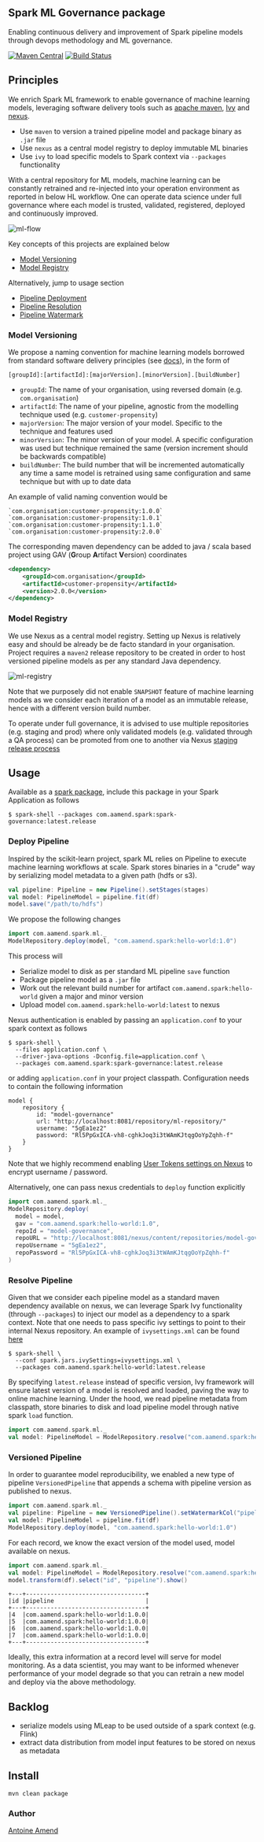 ## Spark ML Governance package

Enabling continuous delivery and improvement of Spark pipeline models through devops methodology and ML governance.

[![Maven Central](https://maven-badges.herokuapp.com/maven-central/com.aamend.spark/spark-governance/badge.svg)](https://maven-badges.herokuapp.com/maven-central/com.aamend.spark/spark-governance)
[![Build Status](https://travis-ci.org/aamend/spark-governance.svg?branch=master)](https://travis-ci.org/aamend/spark-governance)

## Principles

We enrich Spark ML framework to enable governance of machine learning models,
leveraging software delivery tools such as [apache maven](https://maven.apache.org/), [Ivy](http://ant.apache.org/ivy/) and [nexus](https://www.sonatype.com/product-nexus-repository). 

- Use `maven` to version a trained pipeline model and package binary as `.jar` file
- Use `nexus` as a central model registry to deploy immutable ML binaries
- Use `ivy` to load specific models to Spark context via `--packages` functionality

With a central repository for ML models, machine learning can be constantly retrained and re-injected
into your operation environment as reported in below HL workflow. 
One can operate data science under full governance where each
model is trusted, validated, registered, deployed and continuously improved.

![ml-flow](images/ml-flow.png)

Key concepts of this projects are explained below
- [Model Versioning](#model-versioning)
- [Model Registry](#model-registry)

Alternatively, jump to usage section
- [Pipeline Deployment](#deploy-pipeline)
- [Pipeline Resolution](#resolve-pipeline)
- [Pipeline Watermark](#versioned-pipeline)

### Model Versioning

We propose a naming convention for machine learning models borrowed from standard 
software delivery principles (see [docs](https://docs.oracle.com/middleware/1212/core/MAVEN/maven_version.htm)), in the form of

```
[groupId]:[artifactId]:[majorVersion].[minorVersion].[buildNumber]
```

- `groupId`: The name of your organisation, using reversed domain (e.g. `com.organisation`)
- `artifactId`: The name of your pipeline, agnostic from the modelling technique used (e.g. `customer-propensity`)
- `majorVersion`: The major version of your model. Specific to the technique and features used
- `minorVersion`: The minor version of your model. A specific configuration was used but technique remained the same (version increment should be backwards compatible)
- `buildNumber`: The build number that will be incremented automatically any time a same model is retrained using same configuration and same technique but with up to date data

An example of valid naming convention would be

    `com.organisation:customer-propensity:1.0.0`
    `com.organisation:customer-propensity:1.0.1`
    `com.organisation:customer-propensity:1.1.0`
    `com.organisation:customer-propensity:2.0.0`

The corresponding maven dependency can be added to java / scala based project using GAV (**G**roup **A**rtifact **V**ersion) coordinates

```xml
<dependency>
    <groupId>com.organisation</groupId>
    <artifactId>customer-propensity</artifactId>
    <version>2.0.0</version>
</dependency>
```

### Model Registry

We use Nexus as a central model registry.
Setting up Nexus is relatively easy and should be already be de facto standard in your organisation. 
Project requires a `maven2` release repository to be created in order to host versioned pipeline models as per any standard Java dependency.

![ml-registry](images/model_repository.png)

Note that we purposely did not enable `SNAPSHOT` feature of machine learning models as we consider each iteration 
of a model as an immutable release, hence with a different version build number.
 
To operate under full governance, it is advised to use multiple repositories (e.g. staging and prod) where only validated
models (e.g. validated through a QA process) can be promoted from one to another via Nexus [staging release process](https://help.sonatype.com/repomanager2/staging-releases)

## Usage

Available as a [spark package](https://spark-packages.org/package/aamend/spark-governance), include this package in your Spark Application as follows

```shell script
$ spark-shell --packages com.aamend.spark:spark-governance:latest.release
```

### Deploy Pipeline

Inspired by the scikit-learn project, spark ML relies on Pipeline to execute machine learning workflows at scale.
Spark stores binaries in a "crude" way by serializing model metadata to a given path (hdfs or s3).

```scala
val pipeline: Pipeline = new Pipeline().setStages(stages)
val model: PipelineModel = pipeline.fit(df)
model.save("/path/to/hdfs")
```

We propose the following changes

```scala
import com.aamend.spark.ml._
ModelRepository.deploy(model, "com.aamend.spark:hello-world:1.0")
```

This process will
 
- Serialize model to disk as per standard ML pipeline `save` function
- Package pipeline model as a `.jar` file 
- Work out the relevant build number for artifact `com.aamend.spark:hello-world` given a major and minor version
- Upload model `com.aamend.spark:hello-world:latest` to nexus

Nexus authentication is enabled by passing an `application.conf` to your spark context as follows

```shell script
$ spark-shell \
  --files application.conf \
  --driver-java-options -Dconfig.file=application.conf \
  --packages com.aamend.spark:spark-governance:latest.release
```

or adding `application.conf` in your project classpath. Configuration needs to contain the following information

```shell script
model {
    repository {
        id: "model-governance"
        url: "http://localhost:8081/repository/ml-repository/"
        username: "5gEa1ez2"
        password: "Rl5PpGxICA-vh8-cghkJoq3i3tWAmKJtqgOoYpZqhh-f"
    }
}
```

Note that we highly recommend enabling [User Tokens settings on Nexus](https://help.sonatype.com/repomanager3/security/security-setup-with-user-tokens#SecuritySetupwithUserTokens-EnablingandResettingUserTokens) 
to encrypt username / password. 

Alternatively, one can pass nexus credentials to `deploy` function explicitly

```scala
import com.aamend.spark.ml._
ModelRepository.deploy(
  model = model,
  gav = "com.aamend.spark:hello-world:1.0",
  repoId = "model-governance",
  repoURL = "http://localhost:8081/nexus/content/repositories/model-governance/",
  repoUsername = "5gEa1ez2",
  repoPassword = "Rl5PpGxICA-vh8-cghkJoq3i3tWAmKJtqgOoYpZqhh-f"
)
```

### Resolve Pipeline

Given that we consider each pipeline model as a standard maven dependency available on nexus, 
we can leverage Spark Ivy functionality (through `--packages`) to inject our model as a dependency to a spark context. 
Note that one needs to pass specific ivy settings to point to their internal Nexus repository. 
An example of `ivysettings.xml` can be found [here](examples/ivysettings.xml)

```shell script
$ spark-shell \
  --conf spark.jars.ivySettings=ivysettings.xml \
  --packages com.aamend.spark:hello-world:latest.release
```

By specifying `latest.release` instead of specific version, Ivy framework will ensure latest version of a 
model is resolved and loaded, paving the way to online machine learning. 
Under the hood, we read pipeline metadata from classpath, 
store binaries to disk and load pipeline model through native spark `load` function.

```scala
import com.aamend.spark.ml._
val model: PipelineModel = ModelRepository.resolve("com.aamend.spark:hello-world")
```

### Versioned Pipeline

In order to guarantee model reproducibility, we enabled a new type of pipeline `VersionedPipeline` that appends a 
schema with pipeline version as published to nexus.

```scala
import com.aamend.spark.ml._
val pipeline: Pipeline = new VersionedPipeline().setWatermarkCol("pipeline").setStages(stages)
val model: PipelineModel = pipeline.fit(df)
ModelRepository.deploy(model, "com.aamend.spark:hello-world:1.0")
```

For each record, we know the exact version of the model used, model available on nexus. 

```scala
import com.aamend.spark.ml._
val model: PipelineModel = ModelRepository.resolve("com.aamend.spark:hello-world")
model.transform(df).select("id", "pipeline").show()
```

```
+---+----------------------------------+
|id |pipeline                          |
+---+----------------------------------+
|4  |com.aamend.spark:hello-world:1.0.0|
|5  |com.aamend.spark:hello-world:1.0.0|
|6  |com.aamend.spark:hello-world:1.0.0|
|7  |com.aamend.spark:hello-world:1.0.0|
+---+----------------------------------+
```

Ideally, this extra information at a record level will serve for model monitoring. 
As a data scientist, you may want to be informed whenever performance of your model degrade so that you can
retrain a new model and deploy via the above methodology.

## Backlog

- serialize models using MLeap to be used outside of a spark context (e.g. Flink)
- extract data distribution from model input features to be stored on nexus as metadata

## Install

```shell script
mvn clean package
```

### Author

[Antoine Amend](mailto:antoine.amend@gmail.com)
